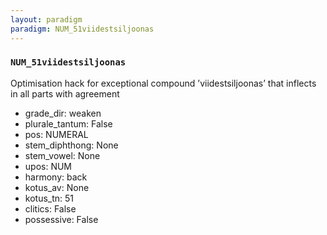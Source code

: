 ```yaml
---
layout: paradigm
paradigm: NUM_51viidestsiljoonas
---
```

### ` NUM_51viidestsiljoonas `

Optimisation hack for exceptional compound ’viidestsiljoonas’ that inflects in all parts with agreement
* grade_dir: weaken
* plurale_tantum: False
* pos: NUMERAL
* stem_diphthong: None
* stem_vowel: None
* upos: NUM
* harmony: back
* kotus_av: None
* kotus_tn: 51
* clitics: False
* possessive: False
